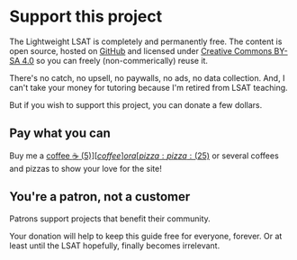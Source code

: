 # Support this project

The Lightweight LSAT is completely and permanently free.
The content is open source, hosted on [GitHub] and licensed under [Creative Commons BY-SA 4.0][license] so you can freely (non-commerically) reuse it.

There's no catch, no upsell, no paywalls, no ads, no data collection.
And, I can't take your money for tutoring because I'm retired from LSAT teaching.

But if you wish to support this project, you can donate a few dollars.

## Pay what you can

Buy me a [coffee :coffee: ($5)][coffee] or a [pizza :pizza: ($25)][pizza] or several coffees and pizzas to show your love for the site!

## You're a patron, not a customer

Patrons support projects that benefit their community.

Your donation will help to keep this guide free for everyone, forever.
Or at least until the LSAT hopefully, finally becomes irrelevant.

[pizza]: https://buy.stripe.com/14k4hf7lXexNcak5kl
[coffee]: https://buy.stripe.com/28oaFD6hT75l7U4144
[GitHub]: (https://github.com/gpdowney/lightweightLSAT)
[license]: (https://creativecommons.org/licenses/by-sa/4.0/)

